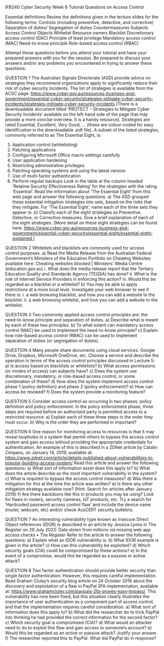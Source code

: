 ﻿IFB240 Cyber Security
Week 6 Tutorial Questions on Access Control 

Essential definitions
Review the deﬁnitions given in the lecture slides for the following terms: 
Controls 
(including preventive, detective, and corrective)Separation of duties/
Segregation of dutiesCountermeasuresSubjectsAccess ControlObjectsWhitelistResource ownersBlacklistDiscretionary access control (DAC)Principle of least privilegeMandatory access control (MAC)Need-to-know principleRole-based access control (RBAC)
Attempt these questions before you attend your tutorial and have your prepared answers with you for the session. Be prepared to discuss your answers and/or any problems you encountered in trying to answer these questions. 

QUESTION 1
The Australian Signals Directorate (ASD) provide advice on strategies they recommend organizations apply to significantly reduce their risk of cyber security incidents. The list of strategies is available from the ACSC page: https://www.cyber.gov.au/resources-business-and-government/essential-cyber-security/strategies-mitigate-cyber-security-incidents/strategies-mitigate-cyber-security-incidents [There is a downloadable document titled ‘PROTECT – Strategies to Mitigate Cyber Security Incidents’ available on the left-hand side of the page that may provide a more concise overview. It is a handy resource].  Strategies are rated Essential, Excellent, Very Good, … (these are colour-coded for easy identification in the downloadable .pdf file). A subset of the listed strategies, commonly referred to as The Essential Eight, is: 
1. Application control (whitelisting)
2. Patching applications
3. Configuring Microsoft Office macro settings carefully
4. User application hardening
5. Restricting administrative privileges 
6. Patching operating systems and using the latest version 
7. Use of multi-factor authentication
8. Perform regular backups
Look in the table at the column headed ‘Relative Security Effectiveness Rating’ for the strategies with the rating ‘Essential’.  Read the information about ‘The Essential Eight’ from this web page and answer the following questions.
a) The ASD grouped these essential mitigation strategies into sets, based on the risks that they mitigate. For ‘The Essential Eight’, name each of the three sets they appear in.
b) Classify each of the eight strategies as Preventive, Detective, or Corrective measures. Give a brief explanation of each of the eight strategies.
[More detail on these eight strategies can be found here: https://www.cyber.gov.au/resources-business-and-government/essential-cyber-security/essential-eight/essential-eight-explained.]


QUESTION 2
Whitelists and blacklists are commonly used for access control purposes. 
a)  Read the Media Release from the Australian Federal Government’s Ministers of the Education Portfolio on Cheating Websites available here: Cheating websites blocked | Ministers' Media Centre (education.gov.au)
i. What does the media release report that the Tertiary Education Quality and Standards Agency (TEQSA) has done?
ii. What is the role of Internet Service Providers in enforcing this action?
iii. Would this be regarded as a blacklist or a whitelist?
b)  You may be able to apply restrictions at a more local level. Investigate your web browser to see if there is:
i. a web browsing blacklist, and how you can add a website to the blacklist. 
ii. a web browsing whitelist, and how you can add a website to the whitelist.


QUESTION 3
Two commonly applied access control principles are: the need-to-know principle and separation of duties.
a)  Describe what is meant by each of these two principles.
b)  To what extent can mandatory access control (MAC) be used to implement the need-to-know principle?
c)  Explain how role-based access control (RBAC) can be used to implement separation of duties (or segregation of duties).


QUESTION 4
Many people share documents using cloud services: Google Drive, Dropbox, Microsoft OneDrive, etc. Choose a service and describe the operation in terms of the access control principles discussed in Lecture 5:
a) Is access based on blacklists or whitelists?
b) What access permissions (or modes of access) can subjects have?
c) Does the system use discretionary, mandatory, or role-based access control, or some combination of these?
d) How does the system implement access control phase 1 (policy definition) and phase 2 (policy enforcement)?
e) How can access be revoked?
f) Does the system provide a monitoring feature?

QUESTION 5
Consider access control as occurring in two phases: policy definition and policy enforcement. In the policy enforcement phase, three steps are required before an authorised party is permitted access to a restricted resource. 
a)  Explain each of these three steps in the order they must occur. 
b)  Why is the order they are performed in important?

QUESTION 6
One reason for monitoring access to resources is that it may reveal loopholes in a system that permit others to bypass the access control system and gain access without providing the appropriate credentials for authentication. An example of this is described in a ZDNet article by Catalin Cimpanu, on January 14, 2019; available at: https://www.zdnet.com/article/details-published-about-vulnerabilities-in-popular-building-access-system/ Read this article and answer the following questions:
a) What sort of information asset does this apply to? 
b) What does the article describe as the most important vulnerability in the system?
c) What is required to bypass the access control measures?
d) Was there a mitigation for this at the time the article was written? 
e) Is there any other mitigation strategy available now? (Hint: Search for articles after January 2019)
f) Are there backdoors like this in products you may be using? Look for flaws in routers, security cameras, IoT products, etc. Try a search for ‘Hardcoded password access control flaw’ and include the device name (router, webcam, etc) and/or check AusCERT security bulletins.  

QUESTION 7
An interesting vulnerability type known as Insecure Direct Object references (IDOR) is described in an article by Jessica Lyons in The Register on 29 July 2023: 
Data stolen from millions via missing web app access checks • The Register
Refer to the article to answer the following questions:
a) Explain what an IDOR vulnerability is.
b) What IDOR example is given in the article?
c) How can this vulnerability be exploited?
d) Which security goals (CIA) could be compromised by these actions?
e) In the event of a compromise, would this be regarded as a passive or active attack? 

QUESTION 8
Two factor authentication should provide better security than single factor authentication. However, this requires careful implementation. Read Graham Cluley’s security blog article on 24 October 2016 about the discovery and exploitation of a flaw in PayPal 2FA implementation, available at: https://www.grahamcluley.com/paypals-2fa-proves-easy-bypass/. This vulnerability has now been fixed, but this situation clearly illustrates the importance of user authentication as a component part of access control, and that the implementation requires careful consideration.
a) What sort of information does this apply to? 
b) What did the researcher do to trick PayPal into thinking he had provided the correct information for the second factor?
c) Which security goal is compromised (CIA)?
d) What would an attacker need to do to exploit this flaw and gain access to someone’s account?
e) Would this be regarded as an active or passive attack? Justify your answer.
f) The researcher reported this to PayPal. What did PayPal do in response? 

